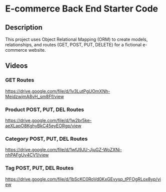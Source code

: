 # E-commerce Back End Starter Code
## Description
This project uses Object Relational Mapping (ORM) to create models, relationships, and routes (GET, POST, PUT, DELETE) for a fictional e-commerce website.

## Videos
### GET Routes
https://drive.google.com/file/d/1v3LutPgUOmXNh-MeidzwjmA8vH_sm8Ff/view

### Product POST, PUT, DEL Routes 
https://drive.google.com/file/d/1w2br5ke-aeXLapO8KghyBkC45eyEORgp/view

### Category POST, PUT, DEL Routes 
https://drive.google.com/file/d/1wfJ9JU-JjuGZ-WoZXNi-nhPAFgUv4CV1/view

### Tag POST, PUT, DEL Routes
https://drive.google.com/file/d/1bScKC0RoVd0KxGEvysp_tPFOgRLox8yp/view
